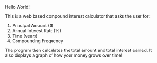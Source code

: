 Hello World! 

This is a web based compound interest calculator that asks the user for:
1. Principal Amount ($)
2. Annual Interest Rate (%)
3. Time (years)
4. Compounding Frequency

The program then calculates the total amount and total interest earned.
It also displays a graph of how your money grows over time!

